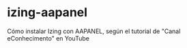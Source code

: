 # izing-aapanel
Cómo instalar Izing con AAPANEL, según el tutorial de "Canal eConhecimento" en YouTube
